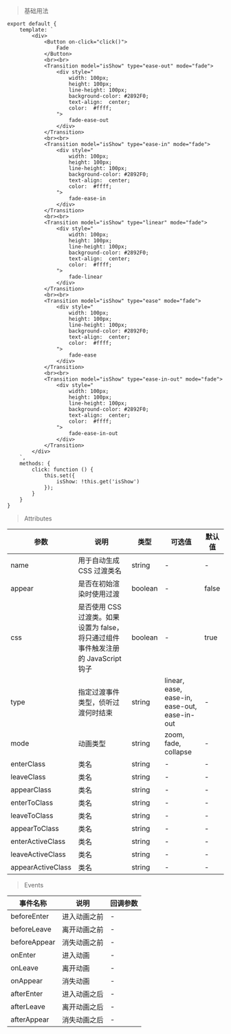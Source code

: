 > 基础用法

    export default {
        template: `
            <div>
                <Button on-click="click()">
                    Fade
                </Button>
                <br><br>
                <Transition model="isShow" type="ease-out" mode="fade">
                    <div style="
                        width: 100px;
                        height: 100px;
                        line-height: 100px;
                        background-color: #2892F0;
                        text-align:  center;
                        color:  #ffff;
                    ">
                        fade-ease-out
                    </div>
                </Transition>
                <br><br>
                <Transition model="isShow" type="ease-in" mode="fade">
                    <div style="
                        width: 100px;
                        height: 100px;
                        line-height: 100px;
                        background-color: #2892F0;
                        text-align:  center;
                        color:  #ffff;
                    ">
                        fade-ease-in
                    </div>
                </Transition>
                <br><br>
                <Transition model="isShow" type="linear" mode="fade">
                    <div style="
                        width: 100px;
                        height: 100px;
                        line-height: 100px;
                        background-color: #2892F0;
                        text-align:  center;
                        color:  #ffff;
                    ">
                        fade-linear
                    </div>
                </Transition>
                <br><br>
                <Transition model="isShow" type="ease" mode="fade">
                    <div style="
                        width: 100px;
                        height: 100px;
                        line-height: 100px;
                        background-color: #2892F0;
                        text-align:  center;
                        color:  #ffff;
                    ">
                        fade-ease
                    </div>
                </Transition>
                <br><br>
                <Transition model="isShow" type="ease-in-out" mode="fade">
                    <div style="
                        width: 100px;
                        height: 100px;
                        line-height: 100px;
                        background-color: #2892F0;
                        text-align:  center;
                        color:  #ffff;
                    ">
                        fade-ease-in-out
                    </div>
                </Transition>
            </div>
        `,
        methods: {
            click: function () {
                this.set({
                    isShow: !this.get('isShow')
                });
            }
        }
    }


> Attributes

参数 | 说明 | 类型 | 可选值 | 默认值
---|---|---|---|---
name | 用于自动生成 CSS 过渡类名 | string | - | -
appear | 是否在初始渲染时使用过渡 | boolean | - | false
css | 是否使用 CSS 过渡类。如果设置为 false，将只通过组件事件触发注册的 JavaScript 钩子 | boolean | - | true
type | 指定过渡事件类型，侦听过渡何时结束 | string | linear, ease, ease-in, ease-out, ease-in-out | -
mode | 动画类型 | string | zoom, fade, collapse | -
enterClass | 类名 | string | - | -
leaveClass | 类名 | string | - | -
appearClass | 类名 | string | - | -
enterToClass | 类名 | string | - | -
leaveToClass | 类名 | string | - | -
appearToClass | 类名 | string | - | -
enterActiveClass | 类名 | string | - | -
leaveActiveClass | 类名 | string | - | -
appearActiveClass | 类名 | string | - | -



> Events

事件名称 | 说明 | 回调参数
---|---|---
beforeEnter | 进入动画之前 | -
beforeLeave | 离开动画之前 | -
beforeAppear | 消失动画之前 | -
onEnter | 进入动画 | -
onLeave | 离开动画 | -
onAppear | 消失动画 | -
afterEnter | 进入动画之后 | -
afterLeave | 离开动画之后 | -
afterAppear | 消失动画之后 | -
